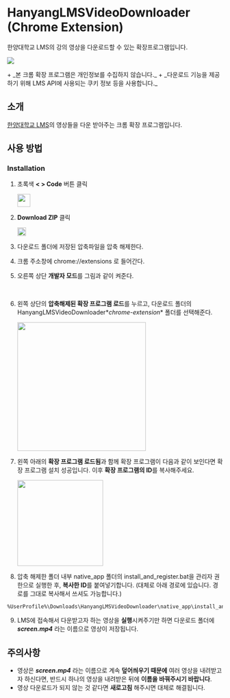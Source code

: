 # HanyangLMSVideoDownloader (Chrome Extension)
한양대학교 LMS의 강의 영상을 다운로드할 수 있는 확장프로그램입니다.
<p align="left">
<img src="https://github.com/user-attachments/assets/2a3ad795-b889-42a9-9c08-d83904c4c055">
</p>
+ _본 크롬 확장 프로그램은 개인정보를 수집하지 않습니다._
+ _다운로드 기능을 제공하기 위해 LMS API에 사용되는 쿠키 정보 등을 사용합니다._

## 소개
[한양대학교 LMS](https://learning.hanyang.ac.kr/)의 영상들을 다운 받아주는 크롬 확장 프로그램입니다.


## 사용 방법
### Installation


1. 초록색 **<  > Code** 버튼 클릭

   <img src="https://github.com/user-attachments/assets/3d22c14c-e0ae-468e-8391-269215683470" wigth="30" height="30"/>


2. **Download ZIP** 클릭 
   
   <img src="https://github.com/user-attachments/assets/dfd5ad7a-7df2-465c-9490-ab8beefae4a1" wigth="20" height="20"/> 

3. 다운로드 폴더에 저장된 압축파일을 압축 해제한다.
4. 크롬 주소창에 chrome://extensions 로 들어간다.
5. 오른쪽 상단 **개발자 모드**를 그림과 같이 켜준다.

   <img src="https://github.com/user-attachments/assets/107fba6d-2de7-4804-94eb-69ab9bfe84e1" wigth="17" height="17"/>

6. 왼쪽 상단의 **압축해제된 확장 프로그램 로드**를 누르고, 다운로드 폴더의 HanyangLMSVideoDownloader\**chrome-extension** 폴더를 선택해준다. 
   
   <img src="https://github.com/user-attachments/assets/74aa972a-6b58-48f8-8589-eedba7076a48" wigth="300" height="300"/>
7. 왼쪽 아래의 **확장 프로그램 로드됨**과 함께 확장 프로그램이 다음과 같이 보인다면 확장 프로그램 설치 성공입니다.
   이후 **확장 프로그램의 ID**를 복사해주세요.
   
   <img src="https://github.com/user-attachments/assets/b24c63a8-c53e-452f-aee0-77ebd2127a5c" wigth="200" height="200"/>
8. 압축 해제한 폴더 내부 native_app 폴더의 install_and_register.bat을 관리자 권한으로 실행한 후, **복사한 ID**를 붙여넣기합니다. (대체로 아래 경로에 있습니다. 경로를 그대로 복사해서 쓰셔도 가능합니다.)
~~~
%UserProfile%\Downloads\HanyangLMSVideoDownloader\native_app\install_and_register.bat
~~~
9. LMS에 접속해서 다운받고자 하는 영상을 **실행**시켜주기만 하면 다운로드 폴더에 **_screen.mp4_** 라는 이름으로 영상이 저장됩니다.

## 주의사항
+ 영상은 **_screen.mp4_** 라는 이름으로 계속 **덮어씌우기 때문에** 여러 영상을 내려받고자 하신다면, 반드시 하나의 영상을 내려받은 뒤에 **이름을 바꿔주시기 바랍니다**. 
+ 영상 다운로드가 되지 않는 것 같다면 **새로고침** 해주시면 대체로 해결됩니다.

